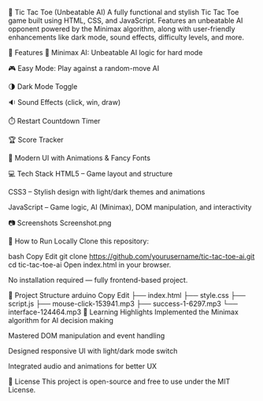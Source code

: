 🧠 Tic Tac Toe (Unbeatable AI)
A fully functional and stylish Tic Tac Toe game built using HTML, CSS, and JavaScript. Features an unbeatable AI opponent powered by the Minimax algorithm, along with user-friendly enhancements like dark mode, sound effects, difficulty levels, and more.

🚀 Features
🧠 Minimax AI: Unbeatable AI logic for hard mode

🎮 Easy Mode: Play against a random-move AI

🌗 Dark Mode Toggle

🔉 Sound Effects (click, win, draw)

⏱️ Restart Countdown Timer

🏆 Score Tracker

🎨 Modern UI with Animations & Fancy Fonts

💻 Tech Stack
HTML5 – Game layout and structure

CSS3 – Stylish design with light/dark themes and animations

JavaScript – Game logic, AI (Minimax), DOM manipulation, and interactivity

📷 Screenshots
Screenshot.png

📂 How to Run Locally
Clone this repository:

bash
Copy
Edit
git clone https://github.com/yourusername/tic-tac-toe-ai.git
cd tic-tac-toe-ai
Open index.html in your browser.

No installation required — fully frontend-based project.

📁 Project Structure
arduino
Copy
Edit
├── index.html
├── style.css
├── script.js
├── mouse-click-153941.mp3
├── success-1-6297.mp3
└── interface-124464.mp3
📌 Learning Highlights
Implemented the Minimax algorithm for AI decision making

Mastered DOM manipulation and event handling

Designed responsive UI with light/dark mode switch

Integrated audio and animations for better UX

📜 License
This project is open-source and free to use under the MIT License.




